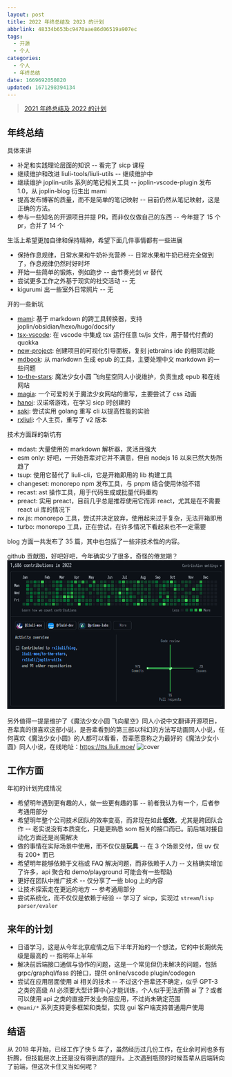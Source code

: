 ```yaml
---
layout: post
title: 2022 年终总结及 2023 的计划
abbrlink: 48334b653bc9470aae86d06519a907ec
tags:
  - 开源
  - 个人
categories:
  - 个人
  - 年终总结
date: 1669692050820
updated: 1671298394134
---
```


> [2021 年终总结及 2022 的计划](:/content/971404f2f72c429083a614f8ee522237)

## 年终总结

具体来讲

- 补足和实践理论层面的知识 -- 看完了 sicp 课程
- 继续维护和改进 liuli-tools/liuli-utils -- 继续维护中
- 继续维护 joplin-utils 系列的笔记相关工具 -- joplin-vscode-plugin 发布 1.0，从 joplin-blog 衍生出 mami
- 提高发布博客的质量，而不是简单的笔记映射 -- 目前仍然从笔记映射，这是正确的方法。
- 参与一些知名的开源项目并提 PR，而非仅仅做自己的东西 -- 今年提了 15 个 pr，合并了 14 个

生活上希望更加自律和保持精神，希望下面几件事情都有一些进展

- 保持作息规律，日常水果和牛奶补充营养 -- 日常水果和牛奶已经完全做到了，作息规律仍然时好时坏
- 开始一些简单的锻炼，例如跑步 -- 由节奏光剑 vr 替代
- 尝试更多工作之外基于现实的社交活动 -- 无
- kigurumi 出一些室外日常照片 -- 无

开的一些新坑

- [mami](https://mami.rxliuli.com/): 基于 markdown 的跨工具转换器，支持 joplin/obsidian/hexo/hugo/docsify
- [tsx-vscode](https://marketplace.visualstudio.com/items?itemName=rxliuli.tsx): 在 vscode 中集成 tsx 运行任意 ts/js 文件，用于替代付费的 quokka
- [new-project](https://marketplace.visualstudio.com/items?itemName=rxliuli.new-project): 创建项目的可视化引导面板，复刻 jetbrains ide 的相同功能
- [mdbook](https://github.com/rxliuli/mdbook): 从 markdown 生成 epub 的工具，主要处理中文 markdown 的一些问题
- [to-the-stars](https://tts.liuli.moe/): 魔法少女小圆 飞向星空同人小说维护，负责生成 epub 和在线网站
- [magia](https://magia.rxliuli.com/): 一个可爱的关于魔法少女网站的重写，主要尝试了 css 动画
- [hanoi](https://rxliuli.github.io/hanoi/): 汉诺塔游戏，在学习 sicp 时创建的
- [saki](https://github.com/rxliuli/saki): 尝试实用 golang 重写 cli 以提高性能的实验
- [rxliuli](http://rxliuli.com/): 个人主页，重写了 v2 版本

技术方面踩的新坑有

- mdast: 大量使用的 markdown 解析器，灵活且强大
- esm only: 好吧，一开始吾辈对它并不满意，但自 nodejs 16 以来已然大势所趋了
- tsup: 使用它替代了 liuli-cli，它是开箱即用的 lib 构建工具
- changeset: monorepo npm 发布工具，与 pnpm 结合使用体验不错
- recast: ast 操作工具，用于代码生成或批量代码重构
- preact: 实用 preact，目前几乎总是推荐使用它而非 react，尤其是在不需要 react ui 库的情况下
- nx.js: monorepo 工具，尝试并决定放弃，使用起来过于复杂，无法开箱即用
- turbo: monorepo 工具，正在尝试，在许多情况下看起来也不一定需要

blog 方面一共发布了 35 篇，其中也包括了一些非技术性的内容。

github 贡献图，好吧好吧，今年确实少了很多，奇怪的倦怠期？
![1669860164904.png](/resources/f93da9fc420942c3b092b65ae6579752.png)

另外值得一提是维护了《魔法少女小圆 飞向星空》同人小说中文翻译开源项目，吾辈真的很喜欢这部小说，是吾辈看到的第三部以科幻的方法写动画同人小说，任何喜欢《魔法少女小圆》的人都可以看看，吾辈愿意称之为最好的《魔法少女小圆》同人小说，在线地址：<https://tts.liuli.moe/>
![cover](https://github.com/liuli-moe/to-the-stars/raw/master/books/01/assets/cover.png)

## 工作方面

年初的计划完成情况

- 希望明年遇到更有趣的人，做一些更有趣的事 -- 前者我认为有一个，后者参考通用部分
- 希望明年整个公司技术团队的效率变高，而非现在如此**低效**，尤其是跨团队合作 -- 老实说没有本质变化，只是更熟悉 som 相关的接口而已。前后端对接自动化方面还是尚需解决
- 做的事情在实际场景中使用，而不仅仅是**玩具** -- 在 3 个场景交付，但 uv 仅有 200+ 而已
- 希望明年能够依赖于文档或 FAQ 解决问题，而非依赖于人力 -- 文档确实增加了许多，api 聚合和 demo/playground 可能会有一些帮助
- 更好在团队中推广技术 -- 仅分享了一些 blog 上的内容
- 让技术探索走在更远的地方 -- 参考通用部分
- 尝试系统化，而不仅仅是依赖于经验 -- 学习了 sicp，实现过 `stream`/`lisp parser/evaler`

## 来年的计划

- 日语学习，这是从今年北京疫情之后下半年开始的一个想法，它的中长期优先级是最高的 -- 指明年上半年
- 解决前后端接口通信与协作的问题，这是一个常见但仍未解决的问题，包括 grpc/graphql/fass 的接口，提供 online/vscode plugin/codegen
- 尝试在应用层面使用 ai 相关的技术 -- 不过这个吾辈还不确定，似乎 GPT-3 之类的高级 AI 必须要大型计算中心才能训练，个人似乎无法折腾 ai 了？或者可以使用 api 之类的直接开发业务层应用，不过尚未确定范围
- `@mami/*` 系列支持更多框架和类型，实现 gui 客户端支持普通用户使用

## 结语

从 2018 年开始，已经工作了快 5 年了，虽然经历过几份工作，在业余时间也多有折腾，但技能层次上还是没有得到质的提升。上次遇到瓶颈的时候吾辈从后端转向了前端，但这次卡住又当如何呢？
